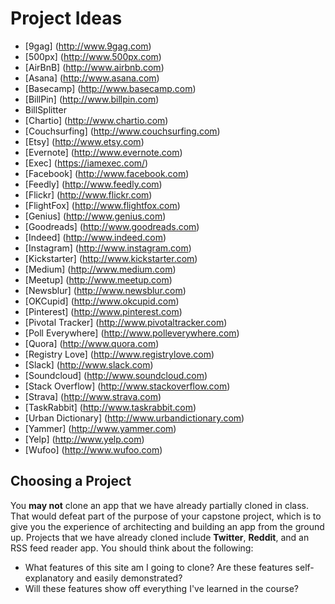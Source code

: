 # Project Ideas

- [9gag] (http://www.9gag.com)
- [500px] (http://www.500px.com)
- [AirBnB] (http://www.airbnb.com)
- [Asana] (http://www.asana.com)
- [Basecamp] (http://www.basecamp.com)
- [BillPin] (http://www.billpin.com)
- BillSplitter
- [Chartio] (http://www.chartio.com)
- [Couchsurfing] (http://www.couchsurfing.com)
- [Etsy] (http://www.etsy.com)
- [Evernote] (http://www.evernote.com)
- [Exec] (https://iamexec.com/)
- [Facebook] (http://www.facebook.com)
- [Feedly] (http://www.feedly.com)
- [Flickr] (http://www.flickr.com)
- [FlightFox] (http://www.flightfox.com)
- [Genius] (http://www.genius.com)
- [Goodreads] (http://www.goodreads.com)
- [Indeed] (http://www.indeed.com)
- [Instagram] (http://www.instagram.com)
- [Kickstarter] (http://www.kickstarter.com)
- [Medium] (http://www.medium.com)
- [Meetup] (http://www.meetup.com)
- [Newsblur] (http://www.newsblur.com)
- [OKCupid] (http://www.okcupid.com)
- [Pinterest] (http://www.pinterest.com)
- [Pivotal Tracker] (http://www.pivotaltracker.com)
- [Poll Everywhere] (http://www.polleverywhere.com)
- [Quora] (http://www.quora.com)
- [Registry Love] (http://www.registrylove.com)
- [Slack] (http://www.slack.com)
- [Soundcloud] (http://www.soundcloud.com)
- [Stack Overflow] (http://www.stackoverflow.com)
- [Strava] (http://www.strava.com)
- [TaskRabbit] (http://www.taskrabbit.com)
- [Urban Dictionary] (http://www.urbandictionary.com)
- [Yammer] (http://www.yammer.com)
- [Yelp] (http://www.yelp.com)
- [Wufoo] (http://www.wufoo.com)

## Choosing a Project

You **may not** clone an app that we have already partially cloned in
class. That would defeat part of the purpose of your capstone project,
which is to give you the experience of architecting and building an app
from the ground up. Projects that we have already cloned include
**Twitter**, **Reddit**, and an RSS feed reader app. You
should think about the following:

* What features of this site am I going to clone? Are these features
  self-explanatory and easily demonstrated?
* Will these features show off everything I've learned in the course?
